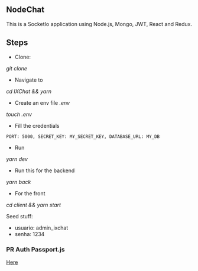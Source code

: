 ## NodeChat

This is a SocketIo application using Node.js, Mongo, JWT, React and Redux. 

## Steps

- Clone: 

_git clone_

- Navigate to

_cd IXChat && yarn_

- Create an env file _.env_

_touch .env_

- Fill the credentials

``PORT: 5000, SECRET_KEY: MY_SECRET_KEY, DATABASE_URL: MY_DB``

- Run

_yarn dev_


- Run this for the backend

_yarn back_

- For the front

_cd client && yarn start_

Seed stuff:
 - usuario: admin_ixchat
 - senha: 1234

### PR Auth Passport.js
[Here](https://github.com/GabrielAccessmentSources/IXChat/pull/7)
